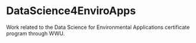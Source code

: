 # DataScience4EnviroApps
Work related to the Data Science for Environmental Applications certificate program through WWU.
